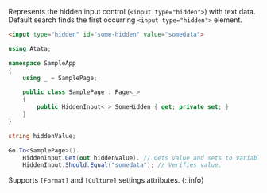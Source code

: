 Represents the hidden input control (`<input type="hidden">`) with text data.
Default search finds the first occurring `<input type="hidden">` element.

```html
<input type="hidden" id="some-hidden" value="somedata">
```
```cs
using Atata;

namespace SampleApp
{
    using _ = SamplePage;

    public class SamplePage : Page<_>
    {
        public HiddenInput<_> SomeHidden { get; private set; }
    }
}
```
```cs
string hiddenValue;

Go.To<SamplePage>().
    HiddenInput.Get(out hiddenValue). // Gets value and sets to variable.
    HiddenInput.Should.Equal("somedata"); // Verifies value.
```

Supports `[Format]` and `[Culture]` settings attributes.
{:.info}